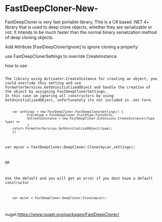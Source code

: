 # FastDeepCloner-New-
FastDeepCloner is very fast portable library, This is a C# based .NET 4+ library that is used to deep clone objects, whether they are serializable or not. It intends to be much faster than the normal binary serialization method of deep cloning objects.

Add Attribute [FastDeepClonerIgnore] to ignore cloning a property

use FastDeepClonerSettings to override CreateInstance

how to use

<code>
The library using Activator.CreateInstance for creating an object, you could override this setting and use FormatterServices.GetUninitializedObject and handle the creation of the object by assigning FastDeepClonerSettings.
In this case im ignoring all constructors by using GetUninitializedObject, unfortunately its not included in .net Core. 

		var settings = new FastDeepCloner.FastDeepClonerSettings() {
                FieldType = FastDeepCloner.FieldType.FieldInfo,
                OnCreateInstance = new FastDeepCloner.Extensions.CreateInstance((Type type) =>
                {
		return FormatterServices.GetUninitializedObject(type);
		})
        
var mycar = FastDeepCloner.DeepCloner.Clone(mycar,settings);

OR

Use the default and you will get an error if you dont have a default constructor


		var mycar = FastDeepCloner.DeepCloner.Clone(mycar);

</code> 

nuget:https://www.nuget.org/packages/FastDeepCloner/

